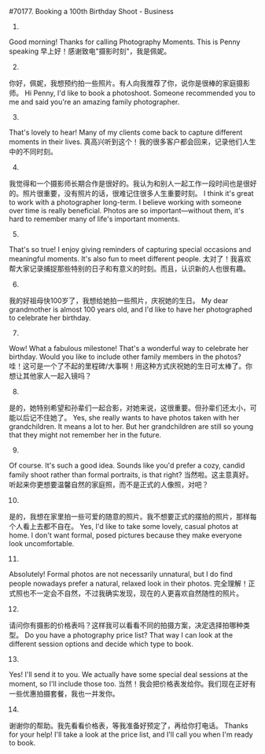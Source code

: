#70177. Booking a 100th Birthday Shoot - Business

1.
Good morning! Thanks for calling Photography Moments. This is Penny speaking
早上好！感谢致电"摄影时刻"，我是佩妮。

2.
你好，佩妮，我想预约拍一些照片。有人向我推荐了你，说你是很棒的家庭摄影师。
Hi Penny, I'd like to book a photoshoot. Someone recommended you to me and said you're an amazing family photographer.

3.
That's lovely to hear! Many of my clients come back to capture different moments in their lives.
真高兴听到这个！我的很多客户都会回来，记录他们人生中的不同时刻。

4.
我觉得和一个摄影师长期合作是很好的。我认为和别人一起工作一段时间也是很好的。照片很重要，没有照片的话，很难记住很多人生重要时刻。
I think it's great to work with a photographer long-term. I believe working with someone over time is really beneficial. Photos are so important—without them, it's hard to remember many of life's important moments.

5.
That's so true! I enjoy giving reminders of capturing special occasions and meaningful moments. It's also fun to meet different people.
太对了！我喜欢帮大家记录捕捉那些特别的日子和有意义的时刻。而且，认识新的人也很有趣。

6.
我的好祖母快100岁了，我想给她拍一些照片，庆祝她的生日。
My dear grandmother is almost 100 years old, and I'd like to have her photographed to celebrate her birthday.

7.
Wow! What a fabulous milestone! That's a wonderful way to celebrate her birthday. Would you like to include other family members in the photos?
哇！这可是一个了不起的里程碑/大事啊！用这种方式庆祝她的生日可太棒了。你想让其他家人一起入镜吗？

8.
是的，她特别希望和孙辈们一起合影，对她来说，这很重要。但孙辈们还太小，可能以后记不住她了。
Yes, she really wants to have photos taken with her grandchildren. It means a lot to her. But her grandchildren are still so young that they might not remember her in the future.

9.
Of course. It's such a good idea. Sounds like you'd prefer a cozy, candid family shoot rather than formal portraits, is that right?
当然啦。这主意真好。听起来你更想要温馨自然的家庭照，而不是正式的人像照，对吧？

10.
是的，我想在家里拍一些可爱的随意的照片。我不想要正式的摆拍的照片，那样每个人看上去都不自在。
Yes, I'd like to take some lovely, casual photos at home. I don't want formal, posed pictures because they make everyone look uncomfortable.

11.
Absolutely! Formal photos are not necessarily unnatural, but I do find people nowadays prefer a natural, relaxed look in their photos.
完全理解！正式照也不一定会不自然，不过我确实发现，现在的人更喜欢自然随性的照片。

12.
请问你有摄影的价格表吗？这样我可以看看不同的拍摄方案，决定选择拍哪种类型。
Do you have a photography price list? That way I can look at the different session options and decide which type to book.

13.
Yes! I'll send it to you. We actually have some special deal sessions at the moment, so I'll include those too.
当然！我会把价格表发给你。我们现在正好有一些优惠拍摄套餐，我也一并发你。

14.
谢谢你的帮助。我先看看价格表，等我准备好预定了，再给你打电话。
Thanks for your help! I'll take a look at the price list, and I'll call you when I'm ready to book.
